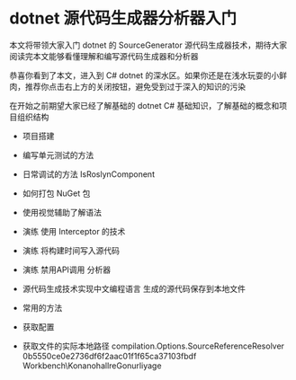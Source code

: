 # dotnet 源代码生成器分析器入门

本文将带领大家入门 dotnet 的 SourceGenerator 源代码生成器技术，期待大家阅读完本文能够看懂理解和编写源代码生成器和分析器

<!--more-->
<!-- 草稿 -->

恭喜你看到了本文，进入到 C# dotnet 的深水区。如果你还是在浅水玩耍的小鲜肉，推荐你点击右上方的关闭按钮，避免受到过于深入的知识的污染

在开始之前期望大家已经了解基础的 dotnet C# 基础知识，了解基础的概念和项目组织结构

- 项目搭建


- 编写单元测试的方法
- 日常调试的方法 IsRoslynComponent

- 如何打包 NuGet 包

- 使用视觉辅助了解语法

- 演练 使用 Interceptor 的技术
- 演练 将构建时间写入源代码
- 演练 禁用API调用 分析器

- 源代码生成技术实现中文编程语言 生成的源代码保存到本地文件

- 常用的方法
- 获取配置
- 获取文件的实际本地路径 compilation.Options.SourceReferenceResolver 0b5550ce0e2736df6f2aac01f1f65ca37103fbdf Workbench\KonanohallreGonurliyage